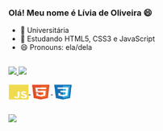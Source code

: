 ### Olá! Meu nome é Lívia de Oliveira 😄

- 🔭 Universitária
- 🌱 Estudando HTML5, CSS3 e JavaScript 
- 😄 Pronouns: ela/dela

##

 <a href="https://github.com/liviaaw">
  <img height="180em" src="https://github-readme-stats.vercel.app/api?username=liviaaw&show_icons=true&theme=midnight-purple&include_all_commits=true&count_private=true"/>
  <img height="180em" src="https://github-readme-stats.vercel.app/api/top-langs/?username=liviaaw&layout=compact&langs_count=7&theme=midnight-purple"/>
</div>
<div style="display: inline_block"><br>
  <img align="center" alt="Livia-Js" height="30" width="40" src="https://raw.githubusercontent.com/devicons/devicon/master/icons/javascript/javascript-plain.svg">
  <img align="center" alt="Livia-HTML" height="30" width="40" src="https://raw.githubusercontent.com/devicons/devicon/master/icons/html5/html5-original.svg">
  <img align="center" alt="Livia-CSS" height="30" width="40" src="https://raw.githubusercontent.com/devicons/devicon/master/icons/css3/css3-original.svg">

</div>

##

<div>
 <a href="https//www.linkedin.com/in/livia-a-oliveira" target="_blank"> <img src="https://img.shields.io/badge/LinkedIn-0077B5?style=for-the-badge&logo=linkedin&logoColor=white" target="_blank">
  </div>


